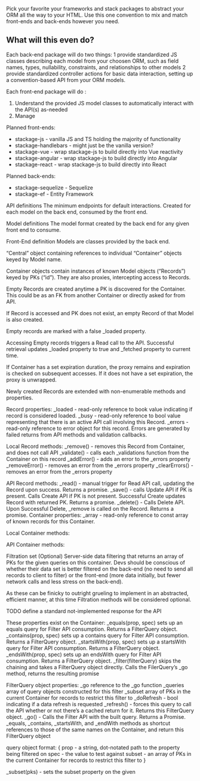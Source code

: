 Pick your favorite your frameworks and stack packages to abstract your ORM all the way to your HTML. Use this one convention to mix and match front-ends and back-ends however you need.  

## What will this even do? 
Each back-end package will do two things: 
1 provide standardized JS classes describing each model from your choosen ORM, such as field names, types, nullability, constraints, and relationships to other models
2 provide standardized controller actions for basic data interaction, setting up a convention-based API from your ORM models. 

Each front-end package will do :
1. Understand the provided JS model classes to automatically interact with the API(s) as-needed
2. Manage  

Planned front-ends: 
- stackage-js - vanilla JS and TS holding the majority of functionality
- stackage-handlebars - might just be the vanilla version?
- stackage-vue - wrap stackage-js to build directly into Vue reactivity
- stackage-angular - wrap stackage-js to build directly into Angular
- stackage-react - wrap stackage-js to build directly into React

Planned back-ends: 
- stackage-sequelize - Sequelize
- stackage-ef - Entity Framework



API definitions
The minimum endpoints for default interactions. Created for each model on the back end, consumed by the front end. 

Model definitions
The model format created by the back end for any given front end to consume.


Front-End definition
Models are classes provided by the back end. 

“Central” object containing references to individual “Container” objects keyed by Model name.

Container objects contain instances of known Model objects (“Records”) keyed by PKs (“id”). They are also proxies, intercepting access to Records. 

Empty Records are created anytime a PK is discovered for the Container. This could be as an FK from another Container or directly asked for from API.

If Record is accessed and PK does not exist, an empty Record of that Model is also created. 

Empty records are marked with a false _loaded property. 

Accessing Empty records triggers a Read call to the API. Successful retrieval updates _loaded property to true and _fetched property to current time.

If Container has a set expiration duration, the proxy remains and expiration is checked on subsequent accesses. If it does not have a set expiration, the proxy is unwrapped. 

Newly created Records are extended with non-enumerable methods and properties. 


Record properties:
_loaded - read-only reference to book value indicating if record is considered loaded.
_busy - read-only reference to bool value representing that there is an active API call involving this Record.
_errors - read-only reference to error object for this record. Errors are generated by failed returns from API methods and validation callbacks. 

Local Record methods:
_remove() - removes this Record from Container, and does not call API
_validate() - calls each _validations function from the Container on this record
_addError() - adds an error to the _errors property
_removeError() - removes an error from the _errors property
_clearErrors() - removes an error from the _errors property

API Record methods:
_read() - manual trigger for Read API call, updating the Record upon success. Returns a promise.
_save() - calls Update API if PK is present. Calls Create API if PK is not present. Successful Create updates Record with returned PK. Returns a promise.
_delete() - Calls Delete API. Upon Successful Delete, _remove is called on the Record. Returns a promise. 
Container properties: 
_array - read-only reference to const array of known records for this Container.

Local Container methods:



API Container methods:


Filtration set (Optional) 
Server-side data filtering that returns an array of PKs for the given queries on this container. Devs should be conscious of whether their data set is better filtered on the back-end (no need to send all records to client to filter) or the front-end (more data initially, but fewer network calls and less stress on the back-end). 

As these can be finicky to outright grueling to implement in an abstracted, efficient manner, at this time Filtration methods will be considered optional. 

TODO define a standard not-implemented response for the API

These properties exist on the Container:
_equals(prop, spec) sets up an equals query for Filter API consumption. Returns a FilterQuery object. 
_contains(prop, spec) sets up a contains query for Filter API consumption. Returns a FilterQuery object. 
_startsWith(prop, spec) sets up a startsWith query for Filter API consumption. Returns a FilterQuery object. 
_endsWith(prop, spec) sets up an endsWith query for Filter API consumption. Returns a FilterQuery object. 
_filter(filterQuery) skips the chaining and takes a FilterQuery object directly. Calls the FilerQuery’s _go method, returns the resulting promise

FilterQuery object properties: 
_go reference to the _go function
_queries array of query objects constructed for this filter
_subset array of PKs in the current Container for records to restrict this filter to
_doRefresh - bool indicating if a data refresh is requested
_refresh() - forces this query to call the API whether or not there’s a cached return for it. Returns this FilterQuery object.
_go() - Calls the Filter API with the built query. Returns a Promise.
_equals, _contains, _startsWith, and _endWith methods as shortcut references to those of the same names on the Container, and return this FilterQuery object

query object format: {
prop - a string, dot-notated path to the property being filtered on
spec - the value to test against
subset - an array of PKs in the current Container for records to restrict this filter to
}


_subset(pks) - sets the subset property on the given 


